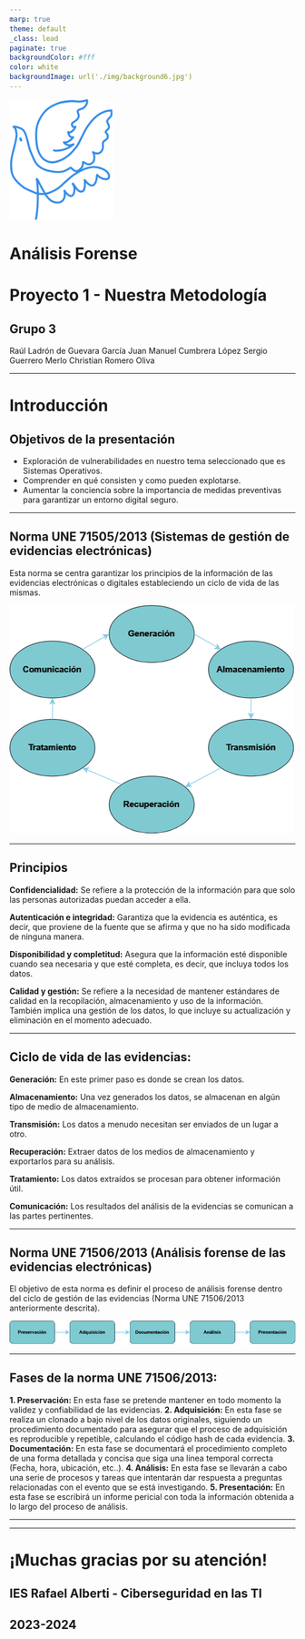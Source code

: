 ```yaml
---
marp: true
theme: default
_class: lead
paginate: true
backgroundColor: #fff
color: white
backgroundImage: url('./img/background6.jpg')
---
```


![bg left:30% 50%](./img/imago-iesra-1.png)

# Análisis Forense

# **Proyecto 1 - Nuestra Metodología**
## Grupo 3

Raúl Ladrón de Guevara García
Juan Manuel Cumbrera López
Sergio Guerrero Merlo
Christian Romero Oliva


---

# **Introducción**

## Objetivos de la presentación

- Exploración de vulnerabilidades en nuestro tema seleccionado que es Sistemas Operativos.
- Comprender en qué consisten y como pueden explotarse.
- Aumentar la conciencia sobre la importancia de medidas preventivas para garantizar un entorno digital seguro.


---

## Norma UNE 71505/2013 (Sistemas de gestión de evidencias electrónicas)

Esta norma se centra garantizar los principios de la información de las evidencias electrónicas o digitales estableciendo un ciclo de vida de las mismas.

![Alt text](img/ciclo.png)

---

## Principios

**Confidencialidad:** Se refiere a la protección de la información para que solo las personas autorizadas puedan acceder a ella.

**Autenticación e integridad:** Garantiza que la evidencia es auténtica, es decir, que proviene de la fuente que se afirma y que no ha sido modificada de ninguna manera.

**Disponibilidad y completitud:** Asegura que la información esté disponible cuando sea necesaria y que esté completa, es decir, que incluya todos los datos.

**Calidad y gestión:** Se refiere a la necesidad de mantener estándares de calidad en la recopilación, almacenamiento y uso de la información. También implica una gestión de los datos, lo que incluye su actualización y eliminación en el momento adecuado.

---

## Ciclo de vida de las evidencias:

**Generación:** En este primer paso es donde se crean los datos. 

**Almacenamiento:** Una vez generados los datos, se almacenan en algún tipo de medio de almacenamiento. 

**Transmisión:** Los datos a menudo necesitan ser enviados de un lugar a otro. 

**Recuperación:** Extraer datos de los medios de almacenamiento y exportarlos para su análisis.

**Tratamiento:** Los datos extraídos se procesan para obtener información útil.

**Comunicación:** Los resultados del análisis de la evidencias se comunican a las partes pertinentes.

---

## Norma UNE 71506/2013 (Análisis forense de las evidencias electrónicas)

El objetivo de esta norma es definir el proceso de análisis forense dentro del ciclo de gestión de las evidencias (Norma UNE 71506/2013 anteriormente descrita).
<br>

![center: 50%](img/UNE-71506.png)

---

## Fases de la norma UNE 71506/2013:

**1. Preservación:** En esta fase se pretende mantener en todo momento la validez y confiabilidad de las evidencias.
**2. Adquisición:** En esta fase se realiza un clonado a bajo nivel de los datos originales, siguiendo un procedimiento documentado para asegurar que el proceso de adquisición es reproducible y repetible, calculando el código hash de cada evidencia.
**3. Documentación:** En esta fase se documentará el procedimiento completo de una forma detallada y concisa que siga una linea temporal correcta (Fecha, hora, ubicación, etc..).
**4. Análisis:** En esta fase se llevarán a cabo una serie de procesos y tareas que intentarán dar respuesta a preguntas relacionadas con el evento que se está investigando.
**5. Presentación:** En esta fase se escribirá un informe pericial con toda la información obtenida a lo largo del proceso de análisis. 

---


---

# **¡Muchas gracias por su atención!**

## IES Rafael Alberti - Ciberseguridad en las TI

## 2023-2024
